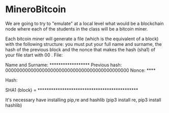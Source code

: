 # MineroBitcoin

We are going to try to "emulate" at a local level what would be a blockchain node where each of the students in the class will be a bitcoin miner.

Each bitcoin miner will generate a file (which is the equivalent of a block) with the following structure: you must put your full name and surname, the hash of the previous block and the nonce that makes the hash (sha1) of your file start with 00 .
File:

Name and Surname: ******************
Previous hash: 00000000000000000000000000000000000000000000
Nonce: ****

Hash:

SHA1 (block) = *********************************************

It's necessary have installing pip,re and hashlib (pip3 install re, pip3 install hashlib)

